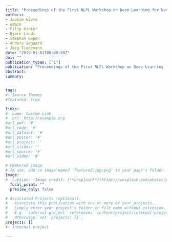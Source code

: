 ```yaml
---
title: "Proceedings of the First NLPL Workshop on Deep Learning for Natural Language Processing"
authors:
- Joakim Nivre
- admin
- Filip Ginter
- Bjørn Lindi
- Stephan Oepen
- Anders Søgaard
- Jörg Tiedemann
date: "2019-01-01T00:00:00Z"
doi: ""
publication_types: ["1"]
publication: "Proceedings of the First NLPL Workshop on Deep Learning for Natural Language Processing"
abstract: 
summary: 


tags:
#- Source Themes
#featured: true

links:
#- name: Custom Link
#  url: http://example.org
#url_pdf: '#'
#url_code: '#'
#url_dataset: '#'
#url_poster: '#'
#url_project: ''
#url_slides: ''
#url_source: '#'
#url_video: '#'

# Featured image
# To use, add an image named `featured.jpg/png` to your page's folder. 
image:
#  caption: 'Image credit: [**Unsplash**](https://unsplash.com/photos/pLCdAaMFLTE)'
  focal_point: ""
  preview_only: false

# Associated Projects (optional).
#   Associate this publication with one or more of your projects.
#   Simply enter your project's folder or file name without extension.
#   E.g. `internal-project` references `content/project/internal-project/index.md`.
#   Otherwise, set `projects: []`.
projects: []
#- internal-project

---
```

